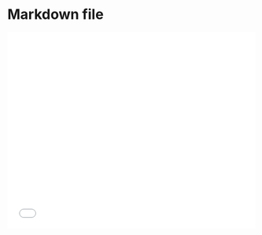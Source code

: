 # Markdown file


<iframe src=' images/essai_nvd3_1.html ' scrolling='no' frameBorder='0' seamless class='rChart nvd3 ' id=iframe- chart215a590639c3 ></iframe> <style>iframe.rChart{ width: 100%; height: 400px;}</style>
